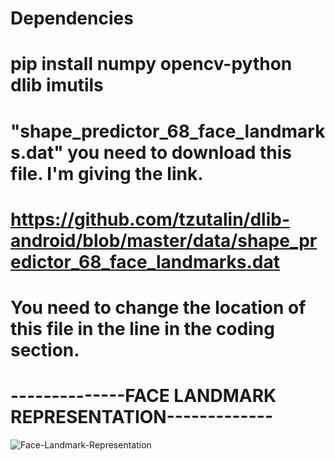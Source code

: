 # Dependencies

# pip install numpy opencv-python dlib imutils


# "shape_predictor_68_face_landmarks.dat" you need to download this file. I'm giving the link.
# https://github.com/tzutalin/dlib-android/blob/master/data/shape_predictor_68_face_landmarks.dat
# You need to change the location of this file in the line in the coding section.


# --------------FACE LANDMARK REPRESENTATION-------------

![Face-Landmark-Representation](https://user-images.githubusercontent.com/33606081/110632826-1e2b0200-81b9-11eb-882e-0cfb5f550bb8.png)




